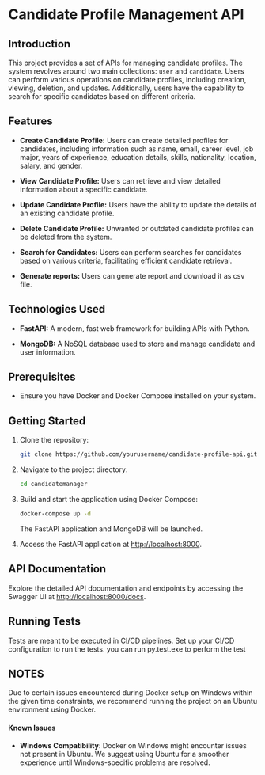 # Candidate Profile Management API

## Introduction

This project provides a set of APIs for managing candidate profiles. The system revolves around two main collections: `user` and `candidate`. Users can perform various operations on candidate profiles, including creation, viewing, deletion, and updates. Additionally, users have the capability to search for specific candidates based on different criteria.

## Features

- **Create Candidate Profile:** Users can create detailed profiles for candidates, including information such as name, email, career level, job major, years of experience, education details, skills, nationality, location, salary, and gender.

- **View Candidate Profile:** Users can retrieve and view detailed information about a specific candidate.

- **Update Candidate Profile:** Users have the ability to update the details of an existing candidate profile.

- **Delete Candidate Profile:** Unwanted or outdated candidate profiles can be deleted from the system.

- **Search for Candidates:** Users can perform searches for candidates based on various criteria, facilitating efficient candidate retrieval.

- **Generate reports:** Users can generate report and download it as csv file.

## Technologies Used

- **FastAPI:** A modern, fast web framework for building APIs with Python.
  
- **MongoDB:** A NoSQL database used to store and manage candidate and user information.

## Prerequisites

- Ensure you have Docker and Docker Compose installed on your system.

## Getting Started

1. Clone the repository:

   ```bash
   git clone https://github.com/yourusername/candidate-profile-api.git
   ```

2. Navigate to the project directory:

   ```bash
   cd candidatemanager
   ```

3. Build and start the application using Docker Compose:

   ```bash
   docker-compose up -d
   ```

   The FastAPI application and MongoDB will be launched.

4. Access the FastAPI application at [http://localhost:8000](http://localhost:8000).

## API Documentation

Explore the detailed API documentation and endpoints by accessing the Swagger UI at [http://localhost:8000/docs](http://localhost:8000/docs).

## Running Tests

Tests are meant to be executed in CI/CD pipelines. Set up your CI/CD configuration to run the tests.
you can run py.test.exe to perform the test

## NOTES

Due to certain issues encountered during Docker setup on Windows within the given time constraints, we recommend running the project on an Ubuntu environment using Docker.

#### Known Issues

- **Windows Compatibility**: Docker on Windows might encounter issues not present in Ubuntu. We suggest using Ubuntu for a smoother experience until Windows-specific problems are resolved.


